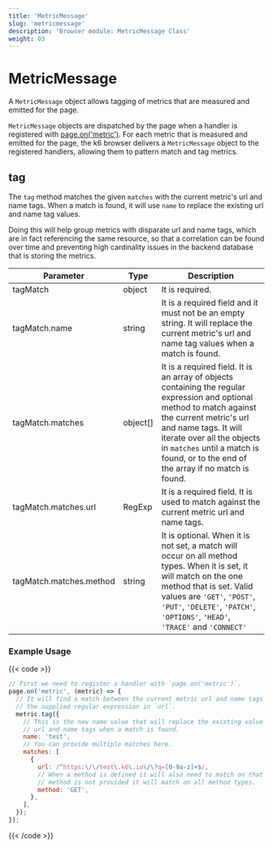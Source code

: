 ```yaml
---
title: 'MetricMessage'
slug: 'metricmessage'
description: 'Browser module: MetricMessage Class'
weight: 03
---
```


# MetricMessage

A `MetricMessage` object allows tagging of metrics that are measured and emitted for the page.

`MetricMessage` objects are dispatched by the page when a handler is registered with [page.on('metric')](https://grafana.com/docs/k6/<K6_VERSION>/javascript-api/k6-browser/page/on). For each metric that is measured and emitted for the page, the k6 browser delivers a `MetricMessage` object to the registered handlers, allowing them to pattern match and tag metrics.

## tag

The `tag` method matches the given `matches` with the current metric's url and name tags. When a match is found, it will use `name` to replace the existing url and name tag values.

Doing this will help group metrics with disparate url and name tags, which are in fact referencing the same resource, so that a correlation can be found over time and preventing high cardinality issues in the backend database that is storing the metrics.

<TableWithNestedRows>

| Parameter               | Type     | Description                                                                                                                                                                                                                                                                                 |
| ----------------------- | -------- | ------------------------------------------------------------------------------------------------------------------------------------------------------------------------------------------------------------------------------------------------------------------------------------------- |
| tagMatch                | object   | It is required.                                                                                                                                                                                                                                                                             |
| tagMatch.name           | string   | It is a required field and it must not be an empty string. It will replace the current metric's url and name tag values when a match is found.                                                                                                                                              |
| tagMatch.matches        | object[] | It is a required field. It is an array of objects containing the regular expression and optional method to match against the current metric's url and name tags. It will iterate over all the objects in `matches` until a match is found, or to the end of the array if no match is found. |
| tagMatch.matches.url    | RegExp   | It is a required field. It is used to match against the current metric url and name tags.                                                                                                                                                                                                   |
| tagMatch.matches.method | string   | It is optional. When it is not set, a match will occur on all method types. When it is set, it will match on the one method that is set. Valid values are `'GET'`, `'POST'`, `'PUT'`, `'DELETE'`, `'PATCH'`, `'OPTIONS'`, `'HEAD'`, `'TRACE'` and `'CONNECT'`                               |

</TableWithNestedRows>

### Example Usage

{{< code >}}

<!-- eslint-skip-->

```javascript
// First we need to register a handler with `page.on('metric')`.
page.on('metric', (metric) => {
  // It will find a match between the current metric url and name tags against
  // the supplied regular expression in `url`.
  metric.tag({
    // This is the new name value that will replace the existing value in the
    // url and name tags when a match is found.
    name: 'test',
    // You can provide multiple matches here.
    matches: [
      {
        url: /^https:\/\/test\.k6\.io\/\?q=[0-9a-z]+$/,
        // When a method is defined it will also need to match on that too. If a
        // method is not provided it will match on all method types.
        method: 'GET',
      },
    ],
  });
});
```

{{< /code >}}
